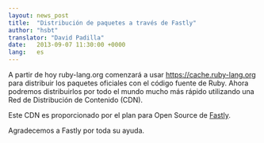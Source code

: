 ```yaml
---
layout: news_post
title:  "Distribución de paquetes a través de Fastly"
author: "hsbt"
translator: "David Padilla"
date:   2013-09-07 11:30:00 +0000
lang:   es
---
```


A partir de hoy ruby-lang.org comenzará a usar https://cache.ruby-lang.org para
distribuir los paquetes oficiales con el código fuente de Ruby.
Ahora podremos distribuirlos por todo el mundo mucho más rápido utilizando una
Red de Distribución de Contenido (CDN).

Este CDN es proporcionado por el plan para Open Source de [Fastly][1].

Agradecemos a Fastly por toda su ayuda.

[1]: http://www.fastly.com

